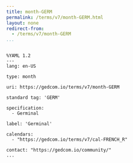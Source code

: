 ```yaml
---
title: month-GERM
permalink: /terms/v7/month-GERM.html
layout: none
redirect-from:
  - /terms/v7/month-GERM
...
```


```

%YAML 1.2
---
lang: en-US

type: month

uri: https://gedcom.io/terms/v7/month-GERM

standard tag: 'GERM'

specification:
  - Germinal

label: 'Germinal'

calendars:
  - "https://gedcom.io/terms/v7/cal-FRENCH_R"

contact: "https://gedcom.io/community/"
...

```
